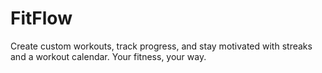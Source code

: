# FitFlow
Create custom workouts, track progress, and stay motivated with streaks and a workout calendar. Your fitness, your way.
